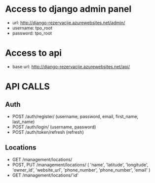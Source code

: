 # Access to django admin panel
 - url: http://django-rezervacije.azurewebsites.net/admin/
 - username: tpo_root
 - password: tpo_root

# Access to api
  - base url: http://django-rezervacije.azurewebsites.net/api/


# API CALLS

## Auth
 - POST /auth/register/ (username, password, email, first_name, last_name)
 - POST /auth/login/ (username, password)
 - POST /auth/token/refresh (refresh)

## Locations
 - GET /management/locations/
 - POST, PUT /management/locations/ ( 'name', 'latitude', 'longitude', 'owner_id', 'website_url', 'phone_number', 'phone_number', 'email' )
 - GET /management/locations/'id'